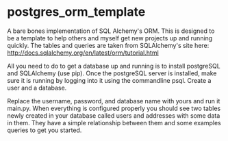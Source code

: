 # postgres_orm_template
A bare bones implementation of SQL Alchemy's ORM. This is designed to be a template to help others and myself get new projects up and running quickly. The tables and queries are taken from SQLAlchemy's site here: http://docs.sqlalchemy.org/en/latest/orm/tutorial.html

All you need to do to get a database up and running is to install postgreSQL and SQLAlchemy (use pip). Once the postgreSQL server is installed, make sure it is running by logging into it using the commandline psql. 
Create a user and a database. 

Replace the username, password, and database name with yours and run it main.py. When everything is configured properly you should see two tables newly created in your database called users and addresses with some data in them. They have a simple relationship between them and some examples queries to get you started.
